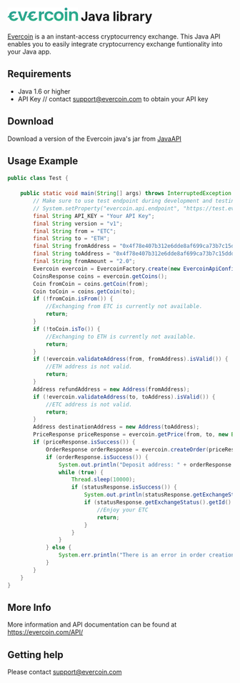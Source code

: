 # <img src="https://raw.githubusercontent.com/Everc0in/JavaAPI/master/evercoin-logo.png" height="30" width="auto" >  Java library

[Evercoin](https://evercoin.com) is a an instant-access cryptocurrency exchange. This Java API enables you to easily integrate cryptocurrency exchange funtionality into your Java app.

## Requirements
- Java 1.6 or higher
- API Key // contact support@evercoin.com to obtain your API key

## Download

Download a version of the Evercoin java's jar from [JavaAPI](https://github.com/Everc0in/Download/raw/master/JavaAPI.jar) 

## Usage Example
```java
public class Test {

    public static void main(String[] args) throws InterruptedException {
        // Make sure to use test endpoint during development and testing.
        // System.setProperty("evercoin.api.endpoint", "https://test.evercoin.com/");
        final String API_KEY = "Your API Key"; 
        final String version = "v1";
        final String from = "ETC";
        final String to = "ETH";
        final String fromAddress = "0x4f78e407b312e6dde8af699ca73b7c15dddfea42";
        final String toAddress = "0x4f78e407b312e6dde8af699ca73b7c15dddfea42";
        final String fromAmount = "2.0";
        Evercoin evercoin = EvercoinFactory.create(new EvercoinApiConfig(API_KEY, version));
        CoinsResponse coins = evercoin.getCoins();
        Coin fromCoin = coins.getCoin(from);
        Coin toCoin = coins.getCoin(to);
        if (!fromCoin.isFrom()) {
            //Exchanging from ETC is currently not available.
            return;
        }
        if (!toCoin.isTo()) {
            //Exchanging to ETH is currently not available.
            return;
        }
        if (!evercoin.validateAddress(from, fromAddress).isValid()) {
            //ETH address is not valid.
            return;
        }
        Address refundAddress = new Address(fromAddress);
        if (!evercoin.validateAddress(to, toAddress).isValid()) {
            //ETC address is not valid.
            return;
        }
        Address destinationAddress = new Address(toAddress);
        PriceResponse priceResponse = evercoin.getPrice(from, to, new BigDecimal(fromAmount), null);
        if (priceResponse.isSuccess()) {
            OrderResponse orderResponse = evercoin.createOrder(priceResponse, refundAddress, destinationAddress);
            if (orderResponse.isSuccess()) {
                System.out.println("Deposit address: " + orderResponse.getDepositAddress().getMainAddress());
                while (true) {
                    Thread.sleep(10000);
                    if (statusResponse.isSuccess()) {
                        System.out.println(statusResponse.getExchangeStatus().getText());
                        if (statusResponse.getExchangeStatus().getId() == Status.All_Done.getId()) {
                            //Enjoy your ETC
                            return;
                        }
                    }
                }
            } else {
                System.err.println("There is an error in order creation: " + orderResponse.getError());
            }
        }
    }
}
```
## More Info

More information and API documentation can be found at https://evercoin.com/API/

## Getting help

Please contact support@evercoin.com
